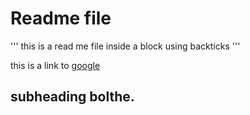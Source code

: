 # Readme file

'''
this is a read me file inside a block using backticks
'''

this is a link to [google](https://www.google.com)

## subheading bolthe.

